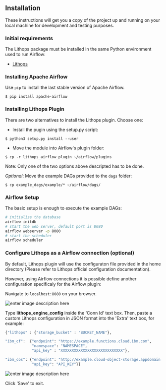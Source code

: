 
## Installation
These instructions will get you a copy of the project up and running on your local machine for development and testing purposes.

### Initial requirements
The Lithops package must be installed in the same Python environment used to run Airflow:

- [Lithops](https://github.com/lithops-cloud/lithops)

### Installing Apache Airflow

Use `pip` to install the last stable version of Apache Airflow.

```
$ pip install apache-airflow
```

### Installing Lithops Plugin

There are two alternatives to install the Lithops plugin. Choose one:

- Install the pugin using the setup.py script:
```
$ python3 setup.py install --user
```

- Move the module into Airflow's plugin folder:
```
$ cp -r lithops_airflow_plugin ~/airflow/plugins
```

Note: Only one of the two options above descripted has to be done.

_Optional_: Move the example DAGs provided to the `dags` folder:

`$ cp example_dags/example/* ~/airflow/dags/`

### Airflow Setup

The basic setup is enough to execute the example DAGs:

```bash
# initialize the database
airflow initdb
# start the web server, default port is 8080
airflow webserver -p 8080
# start the scheduler
airflow scheduler
```

### Configure Lithops as a Airflow connection (optional)

By default, Lithops plugin will use the configuraton file provided in the home directory (Please refer to Lithops official configuration documentation).

However, using Airflow connections it is possible define another configuration specificaly for the Airflow plugin:

Navigate to `localhost:8080` on your browser.

![enter image description here](https://i.ibb.co/rdWGC5Q/5.jpg)

Type **lithops_engine_config** inside the 'Conn Id' text box.
Then, paste a custom Lithops configuration in JSON format into the 'Extra' text box, for example:

```python
{"lithops" : {"storage_bucket" : "BUCKET_NAME"},

"ibm_cf":  {"endpoint": "https://example.functions.cloud.ibm.com", 
            "namespace": "NAMESPACE", 
            "api_key" : "XXXXXXXXXXXXXXXXXXXXXXXXXXXX"}, 

"ibm_cos": {"endpoint": "http://example.cloud-object-storage.appdomain.cloud", 
            "api_key": "API_KEY"}}
```

![enter image description here](https://i.ibb.co/4Z9KKg8/6.jpg)

Click 'Save' to exit.
